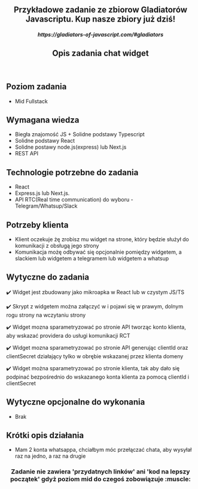 <h2 align="center">Przykładowe zadanie ze zbiorow Gladiatorów Javascriptu. Kup nasze zbiory już dziś!</h2>
<h5 align="center">https://gladiators-of-javascript.com/#gladiators</h5>

<h2 align="center">Opis zadania chat widget</h2>

<br>

## Poziom zadania
- Mid Fullstack

## Wymagana wiedza
- Biegła znajomość JS + Solidne podstawy Typescript
- Solidne podstawy React 
- Solidne postawy node.js(express) lub Next.js
- REST API
 
## Technologie potrzebne do zadania
- React
- Express.js lub Next.js.
- API RTC(Real time communication) do wyboru - Telegram/Whatsup/Slack

## Potrzeby klienta
- Klient oczekuje żę zrobisz mu widget na strone, który będzie służył do komunikacji z obsługą jego strony
- Komunikacja możę odbywać się opcjonalnie pomiędzy widgetem, a slackiem lub widgetem a telegramem lub widgetem a whatsup

## Wytyczne do zadania

:heavy_check_mark: Widget jest zbudowany jako mikroapka w React lub w czystym JS/TS

:heavy_check_mark: Skrypt z widgetem można załączyć w <head> i pojawi się w prawym, dolnym rogu strony na wczytaniu strony
 
:heavy_check_mark: Widget mozna sparametryzować po stronie API tworząc konto klienta, aby wskazać providera do usługi komunikacji RCT

:heavy_check_mark: Widget mozna sparametryzować po stronie API generując clientId oraz clientSecret działający tylko w obrębie wskazanej przez klienta domeny

:heavy_check_mark: Widget można sparametryzować po stronie klienta, tak aby dało się podpinać bezpośrednio do wskazanego konta klienta za pomocą clientId i clientSecret

## Wytyczne opcjonalne do wykonania

- Brak

## Krótki opis działania 
- Mam 2 konta whatsappa, chciałbym móc przełączać chata, aby wysyłał raz na jedno, a raz na drugie 

<h3 align="center">Zadanie nie zawiera 'przydatnych linków' ani 'kod na lepszy początek' gdyż poziom mid do czegoś zobowiązuje :muscle:</h3>
